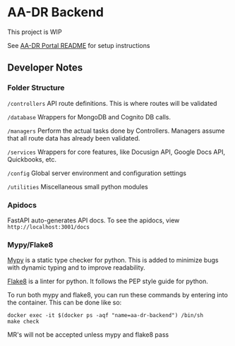 # AA-DR Backend

This project is WIP

See [AA-DR Portal README](https://github.com/castlepointanime/portal/blob/main/README.md) for setup instructions

## Developer Notes

### Folder Structure

`/controllers` API route definitions. This is where routes will be validated

`/database` Wrappers for MongoDB and Cognito DB calls.

`/managers` Perform the actual tasks done by Controllers. Managers assume that all route data has already been validated.

`/services` Wrappers for core features, like Docusign API, Google Docs API, Quickbooks, etc.

`/config` Global server environment and configuration settings

`/utilities` Miscellaneous small python modules

### Apidocs

FastAPI auto-generates API docs. To see the apidocs, view `http://localhost:3001/docs`

### Mypy/Flake8

[Mypy](https://github.com/python/mypy) is a static type checker for python. This is added to minimize bugs with dynamic typing and to improve readability.

[Flake8](https://flake8.pycqa.org/en/latest/) is a linter for python. It follows the PEP style guide for python.

To run both mypy and flake8, you can run these commands by entering into the container. This can be done like so:

```
docker exec -it $(docker ps -aqf "name=aa-dr-backend") /bin/sh
make check
```

MR's will not be accepted unless mypy and flake8 pass